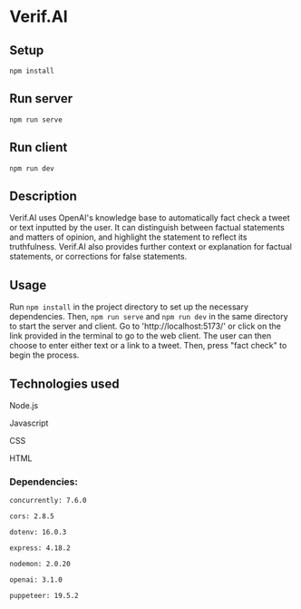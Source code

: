 # Verif.AI

## Setup
`npm install`

## Run server
`npm run serve`

## Run client
`npm run dev`

## Description
Verif.AI uses OpenAI's knowledge base to automatically fact check a tweet or text inputted by the user. It can distinguish between factual statements and matters of opinion, and highlight the statement to reflect its truthfulness. Verif.AI also provides further context or explanation for factual statements, or corrections for false statements.

## Usage
Run `npm install` in the project directory to set up the necessary dependencies. Then, `npm run serve` and `npm run dev` in the same directory to start the server and client. Go to 'http://localhost:5173/' or click on the link provided in the terminal to go to the web client. The user can then choose to enter either text or a link to a tweet. Then, press "fact check" to begin the process.

## Technologies used

Node.js

Javascript

CSS

HTML

###     Dependencies:

    concurrently: 7.6.0

    cors: 2.8.5

    dotenv: 16.0.3

    express: 4.18.2

    nodemon: 2.0.20

    openai: 3.1.0

    puppeteer: 19.5.2
